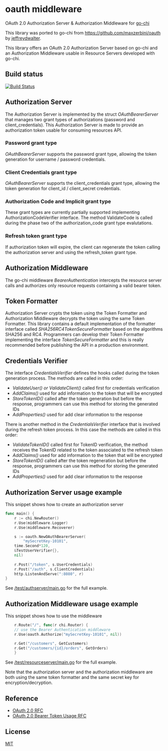 # oauth middleware
OAuth 2.0 Authorization Server &amp; Authorization Middleware for [go-chi](https://github.com/go-chi/chi)

This library was ported to go-chi from https://github.com/maxzerbini/oauth by [jeffreydwalter](https://github.com/jeffreydwalter/oauth).

This library offers an OAuth 2.0 Authorization Server based on go-chi and an Authorization Middleware usable in Resource Servers developed with go-chi.


## Build status
[![Build Status](https://app.travis-ci.com/go-chi/oauth.svg?branch=master)](https://app.travis-ci.com/github/go-chi/oauth)

## Authorization Server
The Authorization Server is implemented by the struct _OAuthBearerServer_ that manages two grant types of authorizations (password and client_credentials). 
This Authorization Server is made to provide an authorization token usable for consuming resources API. 

### Password grant type
_OAuthBearerServer_ supports the password grant type, allowing the token generation for username / password credentials.

### Client Credentials grant type
_OAuthBearerServer_ supports the client_credentials grant type, allowing the token generation for client_id / client_secret credentials.

### Authorization Code and Implicit grant type
These grant types are currently partially supported implementing AuthorizationCodeVerifier interface. The method ValidateCode is called during the phase two of the authorization_code grant type evalutations.

### Refresh token grant type
If authorization token will expire, the client can regenerate the token calling the authorization server and using the refresh_token grant type.

## Authorization Middleware 
The go-chi middleware _BearerAuthentication_ intercepts the resource server calls and authorizes only resource requests containing a valid bearer token.

## Token Formatter
Authorization Server crypts the token using the Token Formatter and Authorization Middleware decrypts the token using the same Token Formatter.
This library contains a default implementation of the formatter interface called _SHA256RC4TokenSecureFormatter_ based on the algorithms SHA256 and RC4.
Programmers can develop their Token Formatter implementing the interface _TokenSecureFormatter_ and this is really recommended before publishing the API in a production environment. 

## Credentials Verifier
The interface _CredentialsVerifier_ defines the hooks called during the token generation process.
The methods are called in this order:
- _ValidateUser() or ValidateClient()_ called first for credentials verification
- _AddClaims()_ used for add information to the token that will be encrypted
- _StoreTokenID()_ called after the token generation but before the response, programmers can use this method for storing the generated IDs
- _AddProperties()_ used for add clear information to the response

There is another method in the _CredentialsVerifier_ interface that is involved during the refresh token process. 
In this case the methods are called in this order:
- _ValidateTokenID()_ called first for TokenID verification, the method receives the TokenID related to the token associated to the refresh token
- _AddClaims()_ used for add information to the token that will be encrypted
- _StoreTokenID()_ called after the token regeneration but before the response, programmers can use this method for storing the generated IDs
- _AddProperties()_ used for add clear information to the response

## Authorization Server usage example
This snippet shows how to create an authorization server
```Go
func main() {
    r := chi.NewRouter()
    r.Use(middleware.Logger)
    r.Use(middleware.Recoverer)

    s := oauth.NewOAuthBearerServer(
        "mySecretKey-10101",
	time.Second*120,
	&TestUserVerifier{},
	nil)
	
    r.Post("/token", s.UserCredentials)
    r.Post("/auth", s.ClientCredentials)
    http.ListenAndServe(":8080", r)
}
```
See [/test/authserver/main.go](https://github.com/go-chi/oauth/blob/master/test/authserver/main.go) for the full example.

## Authorization Middleware usage example
This snippet shows how to use the middleware
```Go
    r.Route("/", func(r chi.Router) {
	// use the Bearer Authentication middleware
	r.Use(oauth.Authorize("mySecretKey-10101", nil))

	r.Get("/customers", GetCustomers)
	r.Get("/customers/{id}/orders", GetOrders)
    }
```
See [/test/resourceserver/main.go](https://github.com/go-chi/oauth/blob/master/test/resourceserver/main.go) for the full example.

Note that the authorization server and the authorization middleware are both using the same token formatter and the same secret key for encryption/decryption.

## Reference
- [OAuth 2.0 RFC](https://tools.ietf.org/html/rfc6749)
- [OAuth 2.0 Bearer Token Usage RFC](https://tools.ietf.org/html/rfc6750)

## License
[MIT](https://github.com/go-chi/oauth/blob/master/LICENSE)
